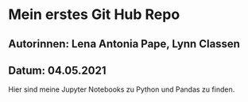 # Mein erstes Git Hub Repo

## Autorinnen: Lena Antonia Pape, Lynn Classen
## Datum: 04.05.2021

Hier sind meine Jupyter Notebooks zu Python und Pandas zu finden.
